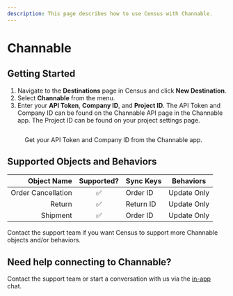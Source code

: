 ```yaml
---
description: This page describes how to use Census with Channable.
---
```


# Channable

## Getting Started

1. Navigate to the **Destinations** page in Census and click **New Destination**.
2. Select **Channable** from the menu.
3. Enter your **API Token**, **Company ID**, and **Project ID**. The API Token and Company ID can be found on the Channable API page in the Channable app. The Project ID can be found on your project settings page.

<figure><img src="../.gitbook/assets/channable.png" alt=""><figcaption><p>Get your API Token and Company ID from the Channable app.</p></figcaption></figure>

## Supported Objects and Behaviors

| **Object Name** | **Supported?** | **Sync Keys**  | **Behaviors**       |
| --------------: | :------------: | ---------------- | ------------------- |
| Order Cancellation | ✅ | Order ID | Update Only |
| Return | ✅ | Return ID | Update Only |
| Shipment | ✅ | Order ID | Update Only |

Contact the support team if you want Census to support more Channable objects and/or behaviors.

## Need help connecting to Channable?

Contact the support team or start a conversation with us via the [in-app](https://app.getcensus.com) chat.
